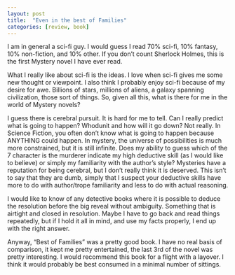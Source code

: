 ```yaml
---
layout: post
title:  "Even in the best of Families"
categories: [review, book]
---
```


I am in general a sci-fi guy. I would guess I read 70% sci-fi, 10% fantasy, 10% non-fiction, and 10% other. If you don’t count Sherlock Holmes, this is the first Mystery novel I have ever read.

What I really like about sci-fi is the ideas. I love when sci-fi gives me some new thought or viewpoint. I also think I probably enjoy sci-fi because of my desire for awe. Billions of stars, millions of aliens, a galaxy spanning civilization, those sort of things. So, given all this, what is there for me in the world of Mystery novels? 

I guess there is cerebral pursuit. It is hard for me to tell. Can I really predict what is going to happen? Whodunit and how will it go down? Not really. In Science Fiction, you often don’t know what is going to happen because ANYTHING could happen. In mystery, the universe of possibilities is much more constrained, but it is still infinite. Does my ability to guess which of the 7 character is the murderer indicate my high deductive skill (as I would like to believe) or simply my familiarity with the author’s style? Mysteries have a reputation for being cerebral, but I don’t really think it is deserved. This isn’t to say that they are dumb, simply that I suspect your deductive skills have more to do with author/trope familiarity and less to do with actual reasoning. 

I would like to know of any detective books where it is possible to deduce the resolution before the big reveal without ambiguity. Something that is airtight and closed in resolution. Maybe I have to go back and read things repeatedly, but if I hold it all in mind, and use my facts properly, I end up with the right answer.

Anyway, “Best of Families” was a pretty good book. I have no real basis of comparison, it kept me pretty entertained, the last 3rd of the novel was pretty interesting. I would recommend this book for a flight with a layover. I think it would probably be best consumed in a minimal number of sittings.
